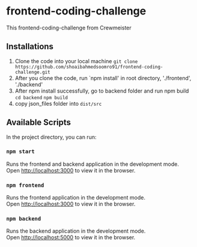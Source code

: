 # frontend-coding-challenge
This frontend-coding-challenge from Crewmeister

## Installations 
1. Clone the code into your local machine 
   `git clone https://github.com/shoaibahmedsoomro91/frontend-coding-challenge.git`
2. After you clone the code, run `npm install' in root directory, './frontend', './backend'
3. After npm install successfully, go to backend folder and run npm build
   `cd backend`
   `npm build`
4. copy json_files folder into `dist/src`

## Available Scripts

In the project directory, you can run:

### `npm start`

Runs the frontend and backend application in the development mode.<br>
Open [http://localhost:3000](http://localhost:3000) to view it in the browser.

### `npm frontend`

Runs the frontend application in the development mode.<br>
Open [http://localhost:3000](http://localhost:3000) to view it in the browser.

### `npm backend`

Runs the backend application in the development mode.<br>
Open [http://localhost:5000](http://localhost:3000) to view it in the browser.

